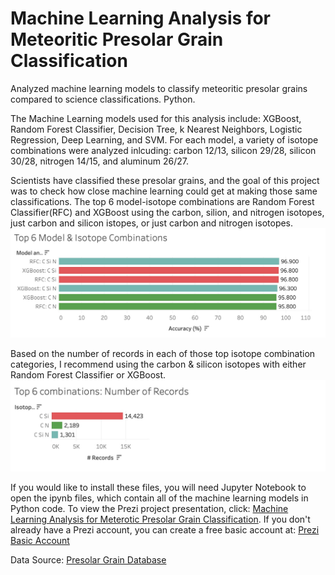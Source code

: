 # Machine Learning Analysis for Meteoritic Presolar Grain Classification
Analyzed machine learning models to classify meteoritic presolar grains compared to science classifications. Python.

The Machine Learning models used for this analysis include: XGBoost, Random Forest Classifier, Decision Tree, k Nearest Neighbors, Logistic Regression, Deep Learning, and SVM. For each model, a variety of isotope combinations were analyzed inlcuding: carbon 12/13, silicon 29/28, silicon 30/28, nitrogen 14/15, and aluminum 26/27.

Scientists have classified these presolar grains, and the goal of this project was to check how close machine learning could get at making those same classifications. The top 6 model-isotope combinations are Random Forest Classifier(RFC) and XGBoost using the carbon, silion, and nitrogen isotopes, just carbon and silicon istopes, or just carbon and nitrogen isotopes. <img src="/machine learning files/assets/images/Top_6_ML_Model_Isotope_Combinations.jpg" alt="Top 6 ML Model Isotope Combinations">

Based on the number of records in each of those top isotope combination categories, I recommend using the carbon & silicon isotopes with either Random Forest Classifier or XGBoost. <img src="/machine learning files/assets/images/Top6combos_number_of_records.jpg" alt="Top 6 combinations: Number of Records">

If you would like to install these files, you will need Jupyter Notebook to open the ipynb files, which contain all of the machine learning models in Python code. To view the Prezi project presentation, click: [Machine Learning Analysis for Meterotic Presolar Grain Classification](https://prezi.com/view/lsPIz30stoGdFEnZHKBo/). If you don't already have a Prezi account, you can create a free basic account at: [Prezi Basic Account](https://prezi.com/pricing/?click_source=logged_element&page_location=header&element_text=get_started)

Data Source: [Presolar Grain Database](https://presolar.physics.wustl.edu/presolar-grain-database/)
